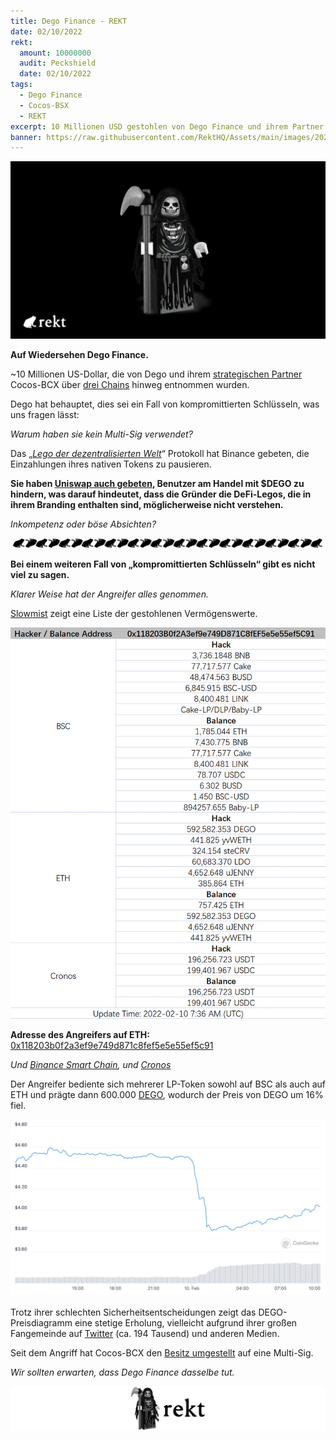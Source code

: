 ```yaml
---
title: Dego Finance - REKT
date: 02/10/2022
rekt:
  amount: 10000000
  audit: Peckshield
  date: 02/10/2022
tags:
  - Dego Finance
  - Cocos-BSX
  - REKT
excerpt: 10 Millionen USD gestohlen von Dego Finance und ihrem Partner Cocos-BCX. Dego hat behauptet, dies sei ein Fall von kompromittierten Schlüsseln, und wir fragen uns, warum sie keine Multi-Sig verwendet haben?
banner: https://raw.githubusercontent.com/RektHQ/Assets/main/images/2022/02/dego-header.png
---
```


![](https://raw.githubusercontent.com/RektHQ/Assets/main/images/2022/02/dego-header.png)

**Auf Wiedersehen Dego Finance.**

~10 Millionen US-Dollar, die von Dego und ihrem [strategischen Partner](https://cocosbcx.medium.com/cocos-bcx-builds-a-strategic-alliance-with-dego-finance-in-metaverse-gamefi-and-more-23cc838fbde0) Cocos-BCX über [drei Chains](https://twitter.com/WuBlockchain/status/1491729892920393729?s=20&t=y9_nC1Vvyfi87n84jrOeQA) hinweg entnommen wurden.

Dego hat behauptet, dies sei ein Fall von kompromittierten Schlüsseln, was uns fragen lässt:

_Warum haben sie kein Multi-Sig verwendet?_

Das „[_Lego der dezentralisierten Welt_](https://dego.finance/home)“ Protokoll hat Binance gebeten, die Einzahlungen ihres nativen Tokens zu pausieren.

**Sie haben [Uniswap auch gebeten](https://twitter.com/dego_finance/status/1491633450792538116?s=20&t=M4LhH6CTUmnAIWfCZ87NeQ), Benutzer am Handel mit $DEGO zu hindern, was darauf hindeutet, dass die Gründer die DeFi-Legos, die in ihrem Branding enthalten sind, möglicherweise nicht verstehen.**

_Inkompetenz oder böse Absichten?_

![](https://raw.githubusercontent.com/RektHQ/Assets/main/images/2021/03/rekt-linebreak.png) 

**Bei einem weiteren Fall von „kompromittierten Schlüsseln“ gibt es nicht viel zu sagen.**

_Klarer Weise hat der Angreifer alles genommen._

[Slowmist](https://twitter.com/SlowMist_Team/status/1491692468055592960?s=20&t=rjGvgk59_VcejquaKRRcEg) zeigt eine Liste der gestohlenen Vermögenswerte.

![](https://raw.githubusercontent.com/RektHQ/Assets/main/images/2022/02/dego-assets.png)

**Adresse des Angreifers auf ETH:** [0x118203b0f2a3ef9e749d871c8fef5e5e55ef5c91](https://etherscan.io/address/0x118203b0f2a3ef9e749d871c8fef5e5e55ef5c91) 

_Und [Binance Smart Chain](https://bscscan.com/address/0x118203b0f2a3ef9e749d871c8fef5e5e55ef5c91), und [Cronos](https://cronos.crypto.org/explorer/address/0x118203B0f2A3ef9e749D871C8fEF5e5e55ef5C91/token-transfers)_

Der Angreifer bediente sich mehrerer LP-Token sowohl auf BSC als auch auf ETH und prägte dann 600.000 [DEGO](https://etherscan.io/tx/0x9b65bb0e9899a56dff9a14aa6ac33dfb64d2e5b9906199367a7c1191720d0834), wodurch der Preis von DEGO um 16% fiel.

![](https://raw.githubusercontent.com/RektHQ/Assets/main/images/2022/02/dego-chart.png)

Trotz ihrer schlechten Sicherheitsentscheidungen zeigt das DEGO-Preisdiagramm eine stetige Erholung, vielleicht aufgrund ihrer großen Fangemeinde auf [Twitter](https://twitter.com/dego_finance) (ca. 194 Tausend) und anderen Medien.

Seit dem Angriff hat Cocos-BCX den [Besitz umgestellt](https://alert.peckshield.com/detail?id=a58cd748-8a17-11ec-886a-00163e3673cd) auf eine Multi-Sig.

_Wir sollten erwarten, dass Dego Finance dasselbe tut._

![](https://raw.githubusercontent.com/RektHQ/Assets/main/images/2022/02/dego-conc.png)


